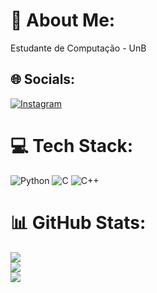 # 💫 About Me:
Estudante de Computação - UnB


## 🌐 Socials:
[![Instagram](https://img.shields.io/badge/Instagram-%23E4405F.svg?logo=Instagram&logoColor=white)](https://instagram.com/geilson_dss) 

# 💻 Tech Stack:
![Python](https://img.shields.io/badge/python-3670A0?style=for-the-badge&logo=python&logoColor=ffdd54) ![C](https://img.shields.io/badge/c-%2300599C.svg?style=for-the-badge&logo=c&logoColor=white) ![C++](https://img.shields.io/badge/c++-%2300599C.svg?style=for-the-badge&logo=c%2B%2B&logoColor=white)
# 📊 GitHub Stats:
![](https://github-readme-stats.vercel.app/api?username=Geilsondss&theme=yeblu&hide_border=false&include_all_commits=false&count_private=false)<br/>
![](https://github-readme-streak-stats.herokuapp.com/?user=Geilsondss&theme=yeblu&hide_border=false)<br/>
![](https://github-readme-stats.vercel.app/api/top-langs/?username=Geilsondss&theme=yeblu&hide_border=false&include_all_commits=false&count_private=false&layout=compact)

<!-- Proudly created with GPRM ( https://gprm.itsvg.in ) -->